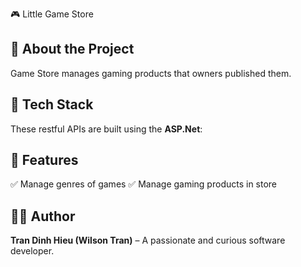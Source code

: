 🎮 Little Game Store

## 📌 About the Project

Game Store manages gaming products that owners published them.

## 🚀 Tech Stack

These restful APIs are built using the **ASP.Net**:

## 🔧 Features

✅ Manage genres of games
✅ Manage gaming products in store

## 👨‍💻 Author

**Tran Dinh Hieu (Wilson Tran)** – A passionate and curious software developer.

